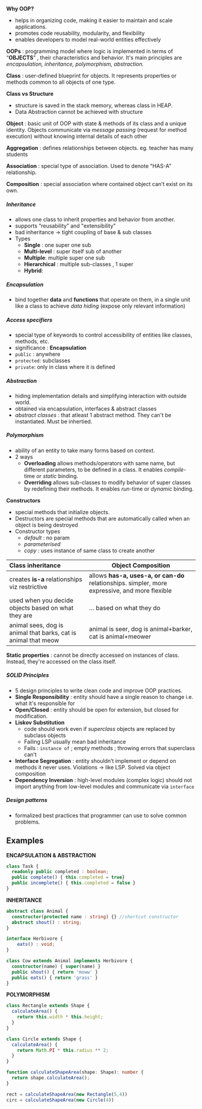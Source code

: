 **Why OOP?**
- helps in organizing code, making it easier to maintain and scale applications. 
- promotes code reusability, modularity, and flexibility
- enables developers to model real-world entities effectively

**OOPs** : programming model where logic is implemented in terms of “**OBJECTS**” , their characteristics and behavior. It's main principles are *encapsulation, inheritance, polymorphism, abstraction.*

**Class** : user-defined blueprint for objects. It represents properties or methods common to all objects of one type. 

**Class vs Structure**
- structure is saved in the stack memory, whereas class in HEAP.
- Data Abstraction cannot be achieved with structure

**Object** : basic unit of OOP with state & methods of its class and a unique identity. Objects communicate via *message passing* (request for method execution) without knowing internal details of each other

**Aggregation** : defines relationships between objects. eg. teacher has many students

**Association** : special type of association. Used to denote "HAS-A" relationship.

**Composition** : special association where contained object can't exist on its own.
##### Inheritance
- allows one class to inherit properties and behavior from another. 
- supports “reusability” and "extensibility"
- bad inheritance -> tight coupling of base & sub classes
- Types
	- **Single** : one super one sub
	- **Multi-level** : super itself sub of another
	- **Multiple**: multiple super one sub
	- **Hierarchical** : multiple sub-classes , 1 super
	- **Hybrid**: 

##### Encapsulation
- bind together **data** and **functions** that operate on them, in a single unit like a class to achieve *data hiding* (expose only relevant information)

##### Access specifiers
- special type of keywords to control accessibility of entities like classes, methods, etc. 
- significance : **Encapsulation**
- `public` : anywhere
- `protected`: subclasses
- `private`: only in class where it is defined

##### Abstraction
- hiding implementation details and simplifying interaction with outside world.
- obtained via encapsulation, interfaces & abstract classes
- *abstract classes* : that atleast 1 abstract method. They can't be instantiated. Must be inhertied.

##### Polymorphism
- ability of an entity to take many forms based on context. 
- 2 ways
	- **Overloading** allows methods/operators with same name, but different parameters, to be defined in a class. It enables *compile*-time or *static* binding.
	- **Overriding** allows sub-classes to modify behavior of super classes by redefining their methods. It enables *run*-time or *dynamic* binding.

**Constructors**
- special methods that initialize objects. 
- Destructors are special methods that are automatically called when an object is being destroyed
- Constructor types
	- *default* : no param
	- *parameterised*
	- *copy* : uses instance of same class to create another

| Class inheritance                                              | Object Composition                                                                             |
| :------------------------------------------------------------- | ---------------------------------------------------------------------------------------------- |
| creates **is-a** relationships viz restrictive                 | allows **has-a, uses-a, or can-do** relationships. simpler, more expressive, and more flexible |
| used when you decide objects based on what they are            | … based on what they do                                                                        |
| animal sees, dog is animal that barks, cat is animal that meow | animal is seer, dog is animal+barker, cat is animal+meower                                     |

**Static properties** : cannot be directly accessed on instances of class. Instead, they're accessed on the class itself.

##### SOLID Principles
- 5 design principles to write clean code and improve OOP practices.
- **Single Responsibility** : entity should have a single reason to change i.e. what it's responsible for
- **Open/Closed** : entity should be open for extension, but closed for modification.
- **Liskov Substitution** 
	- code should work even if *superclass* objects are replaced by subclass objects
	- Failing LSP usually mean bad inheritance
	- Fails : `instance of` ; empty methods ; throwing errors that superclass can't
- **Interface Segregation**  : entity shouldn’t implement or depend on methods it never uses. Violations -> like LSP. Solved via object composition
- **Dependency Inversion** : high-level modules (complex logic) should not import anything from low-level modules  and communicate via `interface`

##### Design patterns
- formalized best practices that programmer can use to solve common problems.

## Examples

**ENCAPSULATION & ABSTRACTION** 

```ts
class Task {
  readonly public completed : boolean;
  public complete() { this.completed = true}
  public incomplete() { this.completed = false }
}
```

**INHERITANCE**

```ts
abstract class Animal {
  constructor(protected name : string) {} //shortcut constructor
  abstract shout() : string;
}

interface Herbivore {
	eats() : void;
}

class Cow extends Animal implements Herbivore {
  constructor(name) { super(name) }
  public shout() { return 'moww' }
  public eats() { return 'grass' }
}
```

**POLYMORPHISM**

```ts
class Rectangle extends Shape {	
  calculateArea() {
    return this.width * this.height;
  }
}

class Circle extends Shape {
  calculateArea() {
    return Math.PI * this.radius ** 2;
  }
}

function calculateShapeArea(shape: Shape): number {
  return shape.calculateArea();
}

rect = calculateShapeArea(new Rectangle(5,4))
circ = calculateShapeArea(new Circle(4))
```